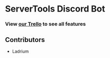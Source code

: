 # ServerTools Discord Bot

### View [our Trello](https://trello.com/b/w8moSq3l/servertools-bot) to see all features

## Contributors
- Ladrium
